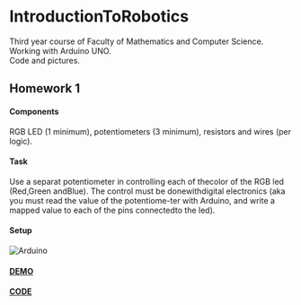 # IntroductionToRobotics
Third year course of Faculty of Mathematics and Computer Science. <br>
Working with Arduino UNO. <br>
Code and pictures.


## Homework 1 <br>
#### Components
RGB LED (1 minimum), potentiometers (3 minimum), resistors and wires (per logic). <br>

#### Task
Use a separat potentiometer in controlling each of thecolor of the RGB led (Red,Green andBlue). The control must be donewithdigital electronics (aka you must read the value of the potentiome-ter with Arduino, and write a mapped value to each of the pins connectedto the led). <br>

#### Setup
![Arduino](https://user-images.githubusercontent.com/98409275/197863773-b0e5a4f0-5706-4698-9eda-f89ea92e1ea4.jpeg)
<br>

#### [DEMO](https://youtube.com/shorts/9C6BnOa5wi8?feature=share)

#### [CODE](https://github.com/beatricedoncea2000/IntroductionToRobotics/blob/main/homework1/3%20Potentiometers%20and%201%20RGB%20Led.ino)
